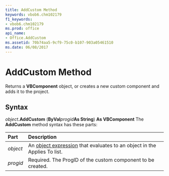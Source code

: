 ```yaml
---
title: AddCustom Method
keywords: vbob6.chm102179
f1_keywords:
- vbob6.chm102179
ms.prod: office
api_name:
- Office.AddCustom
ms.assetid: 70b74aa5-9cf9-75c0-b107-903a05461510
ms.date: 06/08/2017
---
```



# AddCustom Method



Returns a  **VBComponent** object, or creates a new custom component and adds it to the project.

## Syntax

_object_**.AddCustom** (**ByVal**_progid_**As String**) **As VBComponent**
The  **AddCustom** method syntax has these parts:


|**Part**|**Description**|
|:-----|:-----|
| _object_|An [object expression](../../Glossary/vbe-glossary.md) that evaluates to an object in the Applies To list.|
| _progid_|Required. The ProgID of the custom component to be created.|

